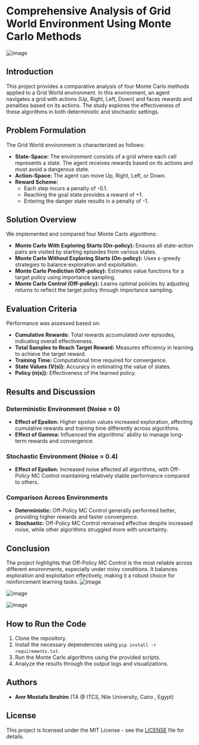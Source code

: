 # Comprehensive Analysis of Grid World Environment Using Monte Carlo Methods
![image](https://github.com/user-attachments/assets/afc1bf67-92ce-4f85-86f6-303b332c9677)

## Introduction
This project provides a comparative analysis of four Monte Carlo methods applied to a Grid World environment. In this environment, an agent navigates a grid with actions (Up, Right, Left, Down) and faces rewards and penalties based on its actions. The study explores the effectiveness of these algorithms in both deterministic and stochastic settings.

## Problem Formulation
The Grid World environment is characterized as follows:
- **State-Space:** The environment consists of a grid where each cell represents a state. The agent receives rewards based on its actions and must avoid a dangerous state.
- **Action-Space:** The agent can move Up, Right, Left, or Down.
- **Reward Scheme:** 
  - Each step incurs a penalty of -0.1.
  - Reaching the goal state provides a reward of +1.
  - Entering the danger state results in a penalty of -1.

## Solution Overview
We implemented and compared four Monte Carlo algorithms:
- **Monte Carlo With Exploring Starts (On-policy):** Ensures all state-action pairs are visited by starting episodes from various states.
- **Monte Carlo Without Exploring Starts (On-policy):** Uses ε-greedy strategies to balance exploration and exploitation.
- **Monte Carlo Prediction (Off-policy):** Estimates value functions for a target policy using importance sampling.
- **Monte Carlo Control (Off-policy):** Learns optimal policies by adjusting returns to reflect the target policy through importance sampling.

## Evaluation Criteria
Performance was assessed based on:
- **Cumulative Rewards:** Total rewards accumulated over episodes, indicating overall effectiveness.
- **Total Samples to Reach Target Reward:** Measures efficiency in learning to achieve the target reward.
- **Training Time:** Computational time required for convergence.
- **State Values (V(s)):** Accuracy in estimating the value of states.
- **Policy (π(s)):** Effectiveness of the learned policy.

## Results and Discussion

### Deterministic Environment (Noise = 0)
- **Effect of Epsilon:** Higher epsilon values increased exploration, affecting cumulative rewards and training time differently across algorithms.
- **Effect of Gamma:** Influenced the algorithms' ability to manage long-term rewards and convergence.

### Stochastic Environment (Noise = 0.4)
- **Effect of Epsilon:** Increased noise affected all algorithms, with Off-Policy MC Control maintaining relatively stable performance compared to others.

### Comparison Across Environments
- **Deterministic:** Off-Policy MC Control generally performed better, providing higher rewards and faster convergence.
- **Stochastic:** Off-Policy MC Control remained effective despite increased noise, while other algorithms struggled more with uncertainty.

## Conclusion
The project highlights that Off-Policy MC Control is the most reliable across different environments, especially under noisy conditions. It balances exploration and exploitation effectively, making it a robust choice for reinforcement learning tasks.
![image](https://github.com/user-attachments/assets/f62edc9f-3574-4147-96e6-00ca2b76ab3f)

![image](https://github.com/user-attachments/assets/63050e68-8b68-4168-9dff-762bffd271bd)

![image](https://github.com/user-attachments/assets/29919d57-ba26-48fe-a70a-ccc2d9da245a)



## How to Run the Code
1. Clone the repository.
2. Install the necessary dependencies using `pip install -r requirements.txt`.
3. Run the Monte Carlo algorithms using the provided scripts.
4. Analyze the results through the output logs and visualizations.

## Authors
- **Amr Mostafa Ibrahim** (TA @ ITCS, Nile University, Cairo , Egypt)

## License
This project is licensed under the MIT License - see the [LICENSE](LICENSE) file for details.
